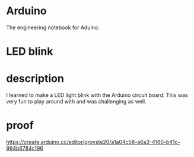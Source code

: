 # Arduino
The engineering notebook for Aduino. 

# LED blink 

# description
I learned to make a LED light blink with the Arduino circuit board. This was very fun to play around with and was challenging as well.
# proof
https://create.arduino.cc/editor/groyste20/a1a04c58-a6a3-4160-b41c-964b6784c196
